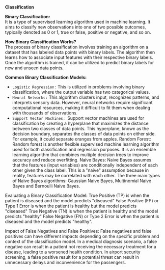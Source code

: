 **Classification**<br/>

**Binary Classification:**<br/>
It is a type of supervised learning algorithm used in machine learning. It aims to classify new observations into one of two possible outcomes, typically denoted as 0 or 1, true or false, positive or negative, and so on.

**How Binary Classification Works?**<br/>The process of binary classification involves training an algorithm on a dataset that has labeled data points with binary labels. The algorithm then learns how to associate input features with their respective binary labels. Once the algorithm is trained, it can be utilized to predict binary labels for new and unseen data points.

**Common Binary Classification Models:**<br/>
- `Logistic Regression:` This is utilized in problems involving binary classification, where the output variable has two categorical values.
- `Neural Networks:` This algorithm clusters input, recognizes patterns, and interprets sensory data. However, neural networks require significant computational resources, making it difficult to fit them when dealing with thousands of observations.
 - `Support Vector Machines: `Support vector machines are used for classification by creating a hyperplane that maximizes the distance between two classes of data points. This hyperplane, known as the decision boundary, separates the classes of data points on either side. For example, it could separate oranges from apples.
Random Forest: Random forest is another flexible supervised
machine learning algorithm used for both
classification and regression purposes. It is an
ensemble learning algorithm that combines
multiple decision trees to improve accuracy and
reduce overfitting.
Naive Bayes: Naive Bayes assumes that the features (input
variables) are conditionally independent of each
other given the class label. This is a "naive"
assumption because in reality, features may be
correlated with each other. The three main types
of Naive Bayes algorithms: Gaussian Naive Bayes,
Multinomial Naive Bayes and Bernoulli Naive
Bayes.

Evaluating a Binary Classification Model:
True Positive (TP) is when the patient is diseased
and the model predicts "diseased"
False Positive (FP) or Type 1 Error is when the
patient is healthy but the model predicts
"diseased"
True Negative (TN) is when the patient is healthy
and the model predicts "healthy"
False Negative (FN) or Type 2 Error is when the
patient is diseased and the model predicts
"healthy".

Impact of False Negatives and False Positives:
False negatives and false positives can have
different impacts depending on the specific
problem and context of the classification model.
In a medical diagnosis scenario, a false negative
can result in a patient not receiving the necessary
treatment for a disease, leading to a worsened
health condition.
In airport security screening, a false positive
result for a potential threat can result in
unnecessary delays and inconvenience for the
passengers.